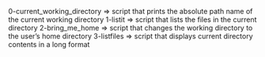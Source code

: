 0-current_working_directory => script that prints the absolute path name of the current working directory
1-listit => script that  lists the files in the current directory
2-bring_me_home => script that changes the working directory to the user’s home directory
3-listfiles => script that displays current directory contents in a long format
